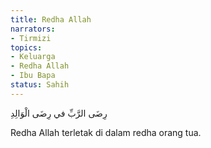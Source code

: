 ```yaml
---
title: Redha Allah
narrators:
- Tirmizi
topics:
- Keluarga
- Redha Allah
- Ibu Bapa
status: Sahih
---
```


<p lang="ar">
رِضَى الرَّبِّ في رِضَى الْوَالِدِ
</p>

Redha Allah terletak di dalam redha orang tua.
